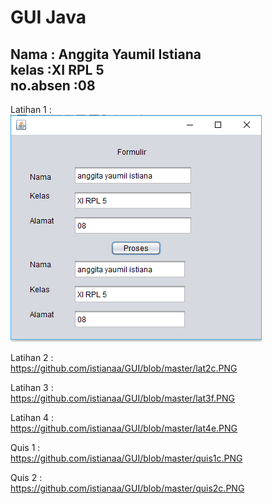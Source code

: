 # GUI Java

Nama : Anggita Yaumil Istiana<br>
kelas :XI RPL 5<br>
no.absen :08<br>
----------------------------------

Latihan 1 : <br>
![alt text](https://github.com/istianaa/GUI/blob/master/lat1c.PNG)<br>

Latihan 2 : <br>
https://github.com/istianaa/GUI/blob/master/lat2c.PNG<br>

Latihan 3 : <br>
https://github.com/istianaa/GUI/blob/master/lat3f.PNG<br>

Latihan 4 : <br>
https://github.com/istianaa/GUI/blob/master/lat4e.PNG<br>

Quis 1 : <br>
https://github.com/istianaa/GUI/blob/master/quis1c.PNG<br>

Quis 2 : <br>
https://github.com/istianaa/GUI/blob/master/quis2c.PNG<br>
